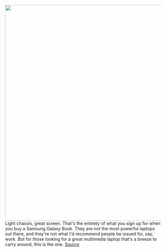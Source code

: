 <img src='https://cdn.vox-cdn.com/thumbor/BFQSQZ3P4JDqU9DoKYt4-RpVgFo=/0x0:2040x1360/1200x675/filters:focal(857x517:1183x843)/cdn.vox-cdn.com/uploads/chorus_image/image/70803771/akrales_220414_5142_0006.0.jpg' width='700px' /><br/>
Light chassis, great screen. That's the entirety of what you sign up for when you buy a Samsung Galaxy Book. They are not the most powerful laptops out there, and they're not what I'd recommend people be issued for, say, work. But for those looking for a great multimedia laptop that's a breeze to carry around, this is the one.
<a href='https://www.theverge.com/23045104/samsung-galaxy-book2-pro-360-15-inch-review-a-light-and-bright-convertible'> Source <a/>